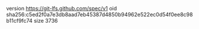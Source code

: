 version https://git-lfs.github.com/spec/v1
oid sha256:c5ed2f0a7e3db8aad7eb45387d4850b94962e522ec0d54f0ee8c98b11cf9fc74
size 3736
